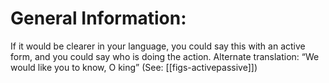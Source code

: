 # General Information:

If it would be clearer in your language, you could say this with an active form, and you could say who is doing the action. Alternate translation: “We would like you to know, O king” (See: [[figs-activepassive]])